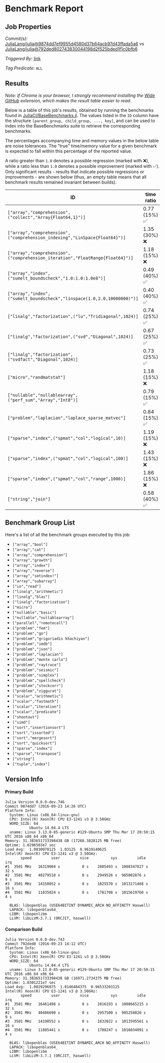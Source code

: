 # Benchmark Report

## Job Properties

*Commit(s):* [JuliaLang/julia@9874dd7ef9955d4580d37b64acb97d43ffada5a6](https://github.com/JuliaLang/julia/commit/9874dd7ef9955d4580d37b64acb97d43ffada5a6) vs [JuliaLang/julia@792ded802743830044198d2f525bded1f1c0bfb6](https://github.com/JuliaLang/julia/commit/792ded802743830044198d2f525bded1f1c0bfb6)

*Triggered By:* [link](https://github.com/JuliaLang/julia/pull/14763#issuecomment-249230434)

*Tag Predicate:* `ALL`

## Results

*Note: If Chrome is your browser, I strongly recommend installing the [Wide GitHub](https://chrome.google.com/webstore/detail/wide-github/kaalofacklcidaampbokdplbklpeldpj?hl=en)
extension, which makes the result table easier to read.*

Below is a table of this job's results, obtained by running the benchmarks found in
[JuliaCI/BaseBenchmarks.jl](https://github.com/JuliaCI/BaseBenchmarks.jl). The values
listed in the `ID` column have the structure `[parent_group, child_group, ..., key]`,
and can be used to index into the BaseBenchmarks suite to retrieve the corresponding
benchmarks.

The percentages accompanying time and memory values in the below table are noise tolerances. The "true"
time/memory value for a given benchmark is expected to fall within this percentage of the reported value.

A ratio greater than `1.0` denotes a possible regression (marked with :x:), while a ratio less
than `1.0` denotes a possible improvement (marked with :white_check_mark:). Only significant results - results
that indicate possible regressions or improvements - are shown below (thus, an empty table means that all
benchmark results remained invariant between builds).

| ID | time ratio | memory ratio |
|----|------------|--------------|
| `["array","comprehension",("collect","Array{Float64,1}")]` | 0.77 (15%) :white_check_mark: | 1.00 (1%)  |
| `["array","comprehension",("comprehension_indexing","LinSpace{Float64}")]` | 1.35 (30%) :x: | 1.00 (1%)  |
| `["array","comprehension",("comprehension_iteration","FloatRange{Float64}")]` | 1.18 (15%) :x: | 1.00 (1%)  |
| `["array","index",("sumelt_boundscheck","1.0:1.0:1.0e8")]` | 0.49 (40%) :white_check_mark: | 1.00 (1%)  |
| `["array","index",("sumelt_boundscheck","linspace(1.0,2.0,10000000)")]` | 0.40 (40%) :white_check_mark: | 1.00 (1%)  |
| `["linalg","factorization",("lu","Tridiagonal",1024)]` | 0.74 (25%) :white_check_mark: | 1.00 (1%)  |
| `["linalg","factorization",("svd","Diagonal",1024)]` | 0.67 (25%) :white_check_mark: | 1.00 (1%)  |
| `["linalg","factorization",("svdfact","Diagonal",1024)]` | 0.73 (25%) :white_check_mark: | 1.00 (1%)  |
| `["micro","randmatstat"]` | 1.18 (15%) :x: | 1.00 (1%)  |
| `["nullable","nullablearray",("perf_sum","Array","Int8")]` | 0.79 (15%) :white_check_mark: | 1.00 (1%)  |
| `["problem","laplacian","laplace_sparse_matvec"]` | 0.84 (15%) :white_check_mark: | 1.00 (1%)  |
| `["sparse","index",("spmat","col","logical",10)]` | 1.19 (15%) :x: | 1.00 (1%)  |
| `["sparse","index",("spmat","col","logical",100)]` | 1.43 (15%) :x: | 1.00 (1%)  |
| `["sparse","index",("spmat","col","range",1000)]` | 1.86 (15%) :x: | 1.00 (1%)  |
| `["string","join"]` | 0.58 (40%) :white_check_mark: | 1.00 (1%)  |

## Benchmark Group List

Here's a list of all the benchmark groups executed by this job:

- `["array","bool"]`
- `["array","cat"]`
- `["array","comprehension"]`
- `["array","growth"]`
- `["array","index"]`
- `["array","reverse"]`
- `["array","setindex!"]`
- `["array","subarray"]`
- `["io","read"]`
- `["linalg","arithmetic"]`
- `["linalg","blas"]`
- `["linalg","factorization"]`
- `["micro"]`
- `["nullable","basic"]`
- `["nullable","nullablearray"]`
- `["parallel","remotecall"]`
- `["problem","fem"]`
- `["problem","go"]`
- `["problem","grigoriadis khachiyan"]`
- `["problem","imdb"]`
- `["problem","json"]`
- `["problem","laplacian"]`
- `["problem","monte carlo"]`
- `["problem","raytrace"]`
- `["problem","seismic"]`
- `["problem","simplex"]`
- `["problem","spellcheck"]`
- `["problem","stockcorr"]`
- `["problem","ziggurat"]`
- `["scalar","arithmetic"]`
- `["scalar","fastmath"]`
- `["scalar","iteration"]`
- `["scalar","predicate"]`
- `["shootout"]`
- `["simd"]`
- `["sort","insertionsort"]`
- `["sort","issorted"]`
- `["sort","mergesort"]`
- `["sort","quicksort"]`
- `["sparse","index"]`
- `["sparse","transpose"]`
- `["string"]`
- `["tuple","index"]`

## Version Info

#### Primary Build

```
Julia Version 0.6.0-dev.746
Commit 9874dd7 (2016-09-23 14:26 UTC)
Platform Info:
  System: Linux (x86_64-linux-gnu)
  CPU: Intel(R) Xeon(R) CPU E3-1241 v3 @ 3.50GHz
  WORD_SIZE: 64
           Ubuntu 14.04.4 LTS
  uname: Linux 3.13.0-85-generic #129-Ubuntu SMP Thu Mar 17 20:50:15 UTC 2016 x86_64 x86_64
Memory: 31.383651733398438 GB (17268.3828125 MB free)
Uptime: 1.0296503e7 sec
Load Avg:  1.0830078125  1.03125  0.9619140625
Intel(R) Xeon(R) CPU E3-1241 v3 @ 3.50GHz: 
       speed         user         nice          sys         idle          irq
#1  3501 MHz   16319004 s          0 s    2805493 s  1008347827 s         32 s
#2  3501 MHz   40279518 s          0 s    2949526 s  985002876 s          9 s
#3  3501 MHz   14150052 s          0 s    1825570 s  1013171468 s         16 s
#4  3501 MHz   11835024 s          0 s    1781708 s  1015619760 s          4 s

  BLAS: libopenblas (USE64BITINT DYNAMIC_ARCH NO_AFFINITY Haswell)
  LAPACK: libopenblas64_
  LIBM: libopenlibm
  LLVM: libLLVM-3.7.1 (ORCJIT, haswell)

```

#### Comparison Build

```
Julia Version 0.6.0-dev.743
Commit 792ded8 (2016-09-23 14:12 UTC)
Platform Info:
  System: Linux (x86_64-linux-gnu)
  CPU: Intel(R) Xeon(R) CPU E3-1241 v3 @ 3.50GHz
  WORD_SIZE: 64
           Ubuntu 14.04.4 LTS
  uname: Linux 3.13.0-85-generic #129-Ubuntu SMP Thu Mar 17 20:50:15 UTC 2016 x86_64 x86_64
Memory: 31.383651733398438 GB (16971.2734375 MB free)
Uptime: 1.0301221e7 sec
Load Avg:  1.0029296875  1.0146484375  0.96533203125
Intel(R) Xeon(R) CPU E3-1241 v3 @ 3.50GHz: 
       speed         user         nice          sys         idle          irq
#1  3501 MHz   16461498 s          0 s    2816193 s  1008665215 s         32 s
#2  3501 MHz   40486690 s          0 s    2957500 s  985258820 s          9 s
#3  3501 MHz   14190552 s          0 s    1832022 s  1013595561 s         16 s
#4  3501 MHz   11885441 s          0 s    1788247 s  1016034091 s          4 s

  BLAS: libopenblas (USE64BITINT DYNAMIC_ARCH NO_AFFINITY Haswell)
  LAPACK: libopenblas64_
  LIBM: libopenlibm
  LLVM: libLLVM-3.7.1 (ORCJIT, haswell)

```

